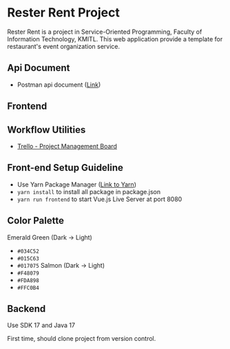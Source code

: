 # Rester Rent Project

Rester Rent is a project in Service-Oriented Programming, Faculty of Information Technology, KMITL. This web application provide a template for restaurant's event organization service.

## Api Document

- Postman api document ([Link](https://documenter.getpostman.com/view/14185907/UVJeEFff))

## Frontend

## Workflow Utilities

- [Trello - Project Management Board](https://trello.com/b/gaNjzTMl/resterrent)

## Front-end Setup Guideline

- Use Yarn Package Manager ([Link to Yarn](https://classic.yarnpkg.com/lang/en/docs/install/#mac-stable))
- `yarn install` to install all package in package.json
- `yarn run frontend` to start Vue.js Live Server at port 8080

## Color Palette

Emerald Green (Dark -> Light)

- `#034C52`
- `#015C63`
- `#017075`
  Salmon (Dark -> Light)
- `#F48079`
- `#FDA898`
- `#FFC0B4`

## Backend



Use SDK 17 and Java 17

First time, should clone project from version control.
